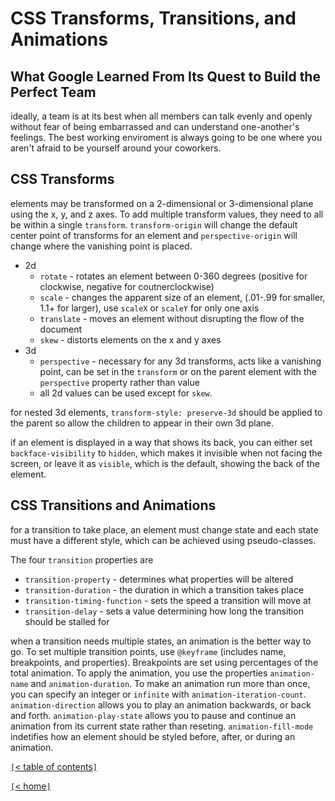 # CSS Transforms, Transitions, and Animations

<!-- https://www.nytimes.com/2016/02/28/magazine/what-google-learned-from-its-quest-to-build-the-perfect-team.html -->
## What Google Learned From Its Quest to Build the Perfect Team

ideally, a team is at its best when all members can talk evenly and openly without fear of being embarrassed and can understand one-another's feelings. The best working enviroment is always going to be one where you aren't afraid to be yourself around your coworkers.

<!-- https://learn.shayhowe.com/advanced-html-css/css-transforms/ -->
## CSS Transforms

elements may be transformed on a 2-dimensional or 3-dimensional plane using the x, y, and z axes. To add multiple transform values, they need to all be within a single `transform`. `transform-origin` will change the default center point of transforms for an element and `perspective-origin` will change where the vanishing point is placed.

- 2d
  - `rotate` - rotates an element between 0-360 degrees (positive for clockwise, negative for coutnerclockwise)
  - `scale` - changes the apparent size of an element, (.01-.99 for smaller, 1.1+ for larger), use `scaleX` or `scaleY` for only one axis
  - `translate` - moves an element without disrupting the flow of the document
  - `skew` - distorts elements on the x and y axes
- 3d
  - `perspective` - necessary for any 3d transforms, acts like a vanishing point, can be set in the `transform` or on the parent element with the `perspective` property rather than value
  - all 2d values can be used except for `skew`.

for nested 3d elements, `transform-style: preserve-3d` should be applied to the parent so allow the children to appear in their own 3d plane.

if an element is displayed in a way that shows its back, you can either set `backface-visibility` to `hidden`, which makes it invisible when not facing the screen, or leave it as `visible`, which is the default, showing the back of the element.

<!-- https://learn.shayhowe.com/advanced-html-css/transitions-animations/ -->
## CSS Transitions and Animations

for a transition to take place, an element must change state and each state must have a different style, which can be achieved using pseudo-classes.

The four `transition` properties are

- `transition-property` - determines what properties will be altered
- `transition-duration` - the duration in which a transition takes place
- `transition-timing-function` - sets the speed a transition will move at
- `transition-delay` - sets a value determining how long the transition should be stalled for

when a transition needs multiple states, an animation is the better way to go. To set multiple transition points, use `@keyframe` (includes name, breakpoints, and properties). Breakpoints are set using percentages of the total animation. To apply the animation, you use the properties `animation-name` and `animation-duration`. To make an animation run more than once, you can specify an integer or `infinite` with `animation-iteration-count`. `animation-direction` allows you to play an animation backwards, or back and forth. `animation-play-state` allows you to pause and continue an animation from its current state rather than reseting. `animation-fill-mode` indetifies how an element should be styled before, after, or during an animation.

[`[`< table of contents`]`](code201.md)

[`[`< home`]`](README.md)
